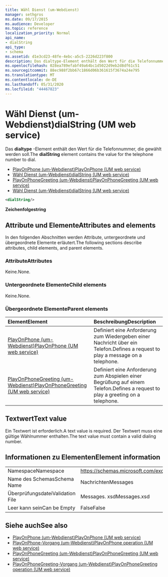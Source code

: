 ```yaml
---
title: Wähl Dienst (um-Webdienst)
manager: sethgros
ms.date: 09/17/2015
ms.audience: Developer
ms.topic: reference
localization_priority: Normal
api_name:
- dialString
api_type:
- schema
ms.assetid: d1e3cd23-48fe-4ebc-a5c5-2226d223f800
description: Das dialtype-Element enthält den Wert für die Telefonnummer, die gewählt werden soll.
ms.openlocfilehash: 028ea789efabf49a64bc1d5022d9eb2d8df61c51
ms.sourcegitcommit: 88ec988f2bb67c1866d06b361615f3674a24e795
ms.translationtype: MT
ms.contentlocale: de-DE
ms.lasthandoff: 05/31/2020
ms.locfileid: "44467823"
---
```

# <a name="dialstring-um-web-service"></a><span data-ttu-id="9e8e5-103">Wähl Dienst (um-Webdienst)</span><span class="sxs-lookup"><span data-stu-id="9e8e5-103">dialString (UM web service)</span></span>

<span data-ttu-id="9e8e5-104">Das **dialtype** -Element enthält den Wert für die Telefonnummer, die gewählt werden soll.</span><span class="sxs-lookup"><span data-stu-id="9e8e5-104">The **dialString** element contains the value for the telephone number to dial.</span></span> 
  
- [<span data-ttu-id="9e8e5-105">PlayOnPhone (um-Webdienst)</span><span class="sxs-lookup"><span data-stu-id="9e8e5-105">PlayOnPhone (UM web service)</span></span>](playonphone-um-web-service.md) 
- [<span data-ttu-id="9e8e5-106">Wähl Dienst (um-Webdienst)</span><span class="sxs-lookup"><span data-stu-id="9e8e5-106">dialString (UM web service)</span></span>](dialstring-um-web-service.md) 
- [<span data-ttu-id="9e8e5-107">PlayOnPhoneGreeting (um-Webdienst)</span><span class="sxs-lookup"><span data-stu-id="9e8e5-107">PlayOnPhoneGreeting (UM web service)</span></span>](playonphonegreeting-um-web-service.md) 
- [<span data-ttu-id="9e8e5-108">Wähl Dienst (um-Webdienst)</span><span class="sxs-lookup"><span data-stu-id="9e8e5-108">dialString (UM web service)</span></span>](dialstring-um-web-service.md)
  
```xml
<dialString/>
```

 <span data-ttu-id="9e8e5-109">**Zeichenfolge**</span><span class="sxs-lookup"><span data-stu-id="9e8e5-109">**string**</span></span>
## <a name="attributes-and-elements"></a><span data-ttu-id="9e8e5-110">Attribute und Elemente</span><span class="sxs-lookup"><span data-stu-id="9e8e5-110">Attributes and elements</span></span>

<span data-ttu-id="9e8e5-111">In den folgenden Abschnitten werden Attribute, untergeordnete und übergeordnete Elemente erläutert.</span><span class="sxs-lookup"><span data-stu-id="9e8e5-111">The following sections describe attributes, child elements, and parent elements.</span></span>
  
### <a name="attributes"></a><span data-ttu-id="9e8e5-112">Attribute</span><span class="sxs-lookup"><span data-stu-id="9e8e5-112">Attributes</span></span>

<span data-ttu-id="9e8e5-113">Keine.</span><span class="sxs-lookup"><span data-stu-id="9e8e5-113">None.</span></span>
  
### <a name="child-elements"></a><span data-ttu-id="9e8e5-114">Untergeordnete Elemente</span><span class="sxs-lookup"><span data-stu-id="9e8e5-114">Child elements</span></span>

<span data-ttu-id="9e8e5-115">Keine.</span><span class="sxs-lookup"><span data-stu-id="9e8e5-115">None.</span></span>
  
### <a name="parent-elements"></a><span data-ttu-id="9e8e5-116">Übergeordnete Elemente</span><span class="sxs-lookup"><span data-stu-id="9e8e5-116">Parent elements</span></span>

|<span data-ttu-id="9e8e5-117">**Element**</span><span class="sxs-lookup"><span data-stu-id="9e8e5-117">**Element**</span></span>|<span data-ttu-id="9e8e5-118">**Beschreibung**</span><span class="sxs-lookup"><span data-stu-id="9e8e5-118">**Description**</span></span>|
|:-----|:-----|
|[<span data-ttu-id="9e8e5-119">PlayOnPhone (um-Webdienst)</span><span class="sxs-lookup"><span data-stu-id="9e8e5-119">PlayOnPhone (UM web service)</span></span>](playonphone-um-web-service.md) <br/> |<span data-ttu-id="9e8e5-120">Definiert eine Anforderung zum Wiedergeben einer Nachricht über ein Telefon.</span><span class="sxs-lookup"><span data-stu-id="9e8e5-120">Defines a request to play a message on a telephone.</span></span>  <br/> |
|[<span data-ttu-id="9e8e5-121">PlayOnPhoneGreeting (um-Webdienst)</span><span class="sxs-lookup"><span data-stu-id="9e8e5-121">PlayOnPhoneGreeting (UM web service)</span></span>](playonphonegreeting-um-web-service.md) <br/> |<span data-ttu-id="9e8e5-122">Definiert eine Anforderung zum Abspielen einer Begrüßung auf einem Telefon.</span><span class="sxs-lookup"><span data-stu-id="9e8e5-122">Defines a request to play a greeting on a telephone.</span></span>  <br/> |
   
## <a name="text-value"></a><span data-ttu-id="9e8e5-123">Textwert</span><span class="sxs-lookup"><span data-stu-id="9e8e5-123">Text value</span></span>

<span data-ttu-id="9e8e5-124">Ein Textwert ist erforderlich.</span><span class="sxs-lookup"><span data-stu-id="9e8e5-124">A text value is required.</span></span> <span data-ttu-id="9e8e5-125">Der Textwert muss eine gültige Wählnummer enthalten.</span><span class="sxs-lookup"><span data-stu-id="9e8e5-125">The text value must contain a valid dialing number.</span></span>
  
## <a name="element-information"></a><span data-ttu-id="9e8e5-126">Informationen zu Elementen</span><span class="sxs-lookup"><span data-stu-id="9e8e5-126">Element information</span></span>

|||
|:-----|:-----|
|<span data-ttu-id="9e8e5-127">Namespace</span><span class="sxs-lookup"><span data-stu-id="9e8e5-127">Namespace</span></span>  <br/> |https://schemas.microsoft.com/exchange/services/2006/messages  <br/> |
|<span data-ttu-id="9e8e5-128">Name des Schemas</span><span class="sxs-lookup"><span data-stu-id="9e8e5-128">Schema Name</span></span>  <br/> |<span data-ttu-id="9e8e5-129">Nachrichten</span><span class="sxs-lookup"><span data-stu-id="9e8e5-129">Messages</span></span>  <br/> |
|<span data-ttu-id="9e8e5-130">Überprüfungsdatei</span><span class="sxs-lookup"><span data-stu-id="9e8e5-130">Validation File</span></span>  <br/> |<span data-ttu-id="9e8e5-131">Messages. xsd</span><span class="sxs-lookup"><span data-stu-id="9e8e5-131">Messages.xsd</span></span>  <br/> |
|<span data-ttu-id="9e8e5-132">Leer kann sein</span><span class="sxs-lookup"><span data-stu-id="9e8e5-132">Can be Empty</span></span>  <br/> |<span data-ttu-id="9e8e5-133">False</span><span class="sxs-lookup"><span data-stu-id="9e8e5-133">False</span></span>  <br/> |
   
## <a name="see-also"></a><span data-ttu-id="9e8e5-134">Siehe auch</span><span class="sxs-lookup"><span data-stu-id="9e8e5-134">See also</span></span>

- [<span data-ttu-id="9e8e5-135">PlayOnPhone (um-Webdienst)</span><span class="sxs-lookup"><span data-stu-id="9e8e5-135">PlayOnPhone (UM web service)</span></span>](playonphone-um-web-service.md)  
- [<span data-ttu-id="9e8e5-136">PlayOnPhone-Vorgang (um-Webdienst)</span><span class="sxs-lookup"><span data-stu-id="9e8e5-136">PlayOnPhone operation (UM web service)</span></span>](playonphone-operation-um-web-service.md)  
- [<span data-ttu-id="9e8e5-137">PlayOnPhoneGreeting (um-Webdienst)</span><span class="sxs-lookup"><span data-stu-id="9e8e5-137">PlayOnPhoneGreeting (UM web service)</span></span>](playonphonegreeting-um-web-service.md)  
- [<span data-ttu-id="9e8e5-138">PlayOnPhoneGreeting-Vorgang (um-Webdienst)</span><span class="sxs-lookup"><span data-stu-id="9e8e5-138">PlayOnPhoneGreeting operation (UM web service)</span></span>](playonphonegreeting-operation-um-web-service.md)

